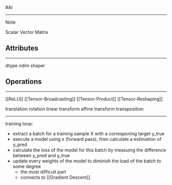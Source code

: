 #AI 

---
>[!note]
>Scalar
>Vector
>Matrix


## Attributes
---
dtype
ndim
shaper

## Operations
---
[[ReLU]]
[[Tensor-Broadcasting]]
[[Tensor-Product]]
[[Tensor-Reshaping]]

translation
rotation
linear transform
affine transform
transposition

---

training loop:
* extract a batch for a training sample X with a corresponing target y_true 
* execute a model using x (forward pass), then calculate a estimation of y_pred
* calculate the loss of the model for this batch by measuing the difference between y_pred and y_true 
* update every weights of the model to diminish the load of the batch to some degree 
	* the most difficult part
	* connects to [[Gradient Descent]]

